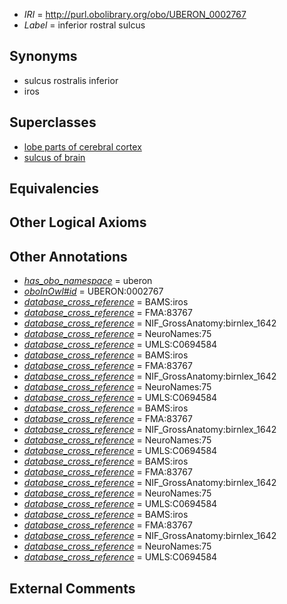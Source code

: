  * *IRI* = http://purl.obolibrary.org/obo/UBERON_0002767
 * *Label* = inferior rostral sulcus

## Synonyms

 * sulcus rostralis inferior
 * iros

## Superclasses

 * [lobe parts of cerebral cortex](../../UBERON/22/UBERON_0003022.md)
 * [sulcus of brain](../../UBERON/18/UBERON_0013118.md)

## Equivalencies


## Other Logical Axioms


## Other Annotations

 * *[has_obo_namespace](../../ce/oboInOwl#hasOBONamespace.md)* = uberon
 * *[oboInOwl#id](../../id/oboInOwl#id.md)* = UBERON:0002767
 * *[database_cross_reference](../../ef/oboInOwl#hasDbXref.md)* = BAMS:iros
 * *[database_cross_reference](../../ef/oboInOwl#hasDbXref.md)* = FMA:83767
 * *[database_cross_reference](../../ef/oboInOwl#hasDbXref.md)* = NIF_GrossAnatomy:birnlex_1642
 * *[database_cross_reference](../../ef/oboInOwl#hasDbXref.md)* = NeuroNames:75
 * *[database_cross_reference](../../ef/oboInOwl#hasDbXref.md)* = UMLS:C0694584
 * *[database_cross_reference](../../ef/oboInOwl#hasDbXref.md)* = BAMS:iros
 * *[database_cross_reference](../../ef/oboInOwl#hasDbXref.md)* = FMA:83767
 * *[database_cross_reference](../../ef/oboInOwl#hasDbXref.md)* = NIF_GrossAnatomy:birnlex_1642
 * *[database_cross_reference](../../ef/oboInOwl#hasDbXref.md)* = NeuroNames:75
 * *[database_cross_reference](../../ef/oboInOwl#hasDbXref.md)* = UMLS:C0694584
 * *[database_cross_reference](../../ef/oboInOwl#hasDbXref.md)* = BAMS:iros
 * *[database_cross_reference](../../ef/oboInOwl#hasDbXref.md)* = FMA:83767
 * *[database_cross_reference](../../ef/oboInOwl#hasDbXref.md)* = NIF_GrossAnatomy:birnlex_1642
 * *[database_cross_reference](../../ef/oboInOwl#hasDbXref.md)* = NeuroNames:75
 * *[database_cross_reference](../../ef/oboInOwl#hasDbXref.md)* = UMLS:C0694584
 * *[database_cross_reference](../../ef/oboInOwl#hasDbXref.md)* = BAMS:iros
 * *[database_cross_reference](../../ef/oboInOwl#hasDbXref.md)* = FMA:83767
 * *[database_cross_reference](../../ef/oboInOwl#hasDbXref.md)* = NIF_GrossAnatomy:birnlex_1642
 * *[database_cross_reference](../../ef/oboInOwl#hasDbXref.md)* = NeuroNames:75
 * *[database_cross_reference](../../ef/oboInOwl#hasDbXref.md)* = UMLS:C0694584
 * *[database_cross_reference](../../ef/oboInOwl#hasDbXref.md)* = BAMS:iros
 * *[database_cross_reference](../../ef/oboInOwl#hasDbXref.md)* = FMA:83767
 * *[database_cross_reference](../../ef/oboInOwl#hasDbXref.md)* = NIF_GrossAnatomy:birnlex_1642
 * *[database_cross_reference](../../ef/oboInOwl#hasDbXref.md)* = NeuroNames:75
 * *[database_cross_reference](../../ef/oboInOwl#hasDbXref.md)* = UMLS:C0694584

## External Comments

